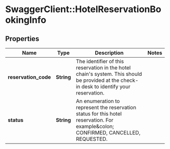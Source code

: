 # SwaggerClient::HotelReservationBookingInfo

## Properties
Name | Type | Description | Notes
------------ | ------------- | ------------- | -------------
**reservation_code** | **String** | The identifier of this reservation in the hotel chain&#39;s system. This should be provided at the check-in desk to identify your reservation. | 
**status** | **String** | An enumeration to represent the reservation status for this hotel reservation. For example&amp;colon; CONFIRMED, CANCELLED, REQUESTED. | 


